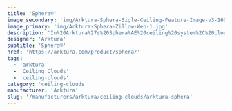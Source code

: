 ```yaml
---
title: 'Sphera®'
image_secondary: 'img/Arktura-Sphera-Sigle-Ceiling-Feature-Image-v3-1600x1600.png'
image_primary: 'img/Arktura-Sphera-Zillow-Web-1.jpg'
description: 'In%20Arktura%27s%20Sphera%AE%20ceiling%20system%2C%20cloud-like%20groupings%20of%20rings%20create%20visual%20interest%20through%20an%20interplay%20of%20organic%20and%20geometric%20design%20cues.%20Play%20with%20its%20repeated%20circular%20shapes%20at%20varying%20depths%20and%20orientations%20to%20morph%20your%20design%20pattern%2C%20and%20allow%20this%20easy-to-install%2C%20wire-suspended%20system%20to%20redefine%20all%20types%20of%20space%20-%20from%20the%20smallest%20reception%20areas%20to%20the%20widest%20open%20spans.%20%A0'
designer: 'Arktura'
subtitle: 'Sphera®'
href: 'https://arktura.com/product/sphera/'
tags:
  - 'arktura'
  - 'Ceiling Clouds'
  - 'ceiling-clouds'
category: 'ceiling-clouds'
manufacturer: 'Arktura'
slug: '/manufacturers/arktura/ceiling-clouds/arktura-sphera'
---
```

